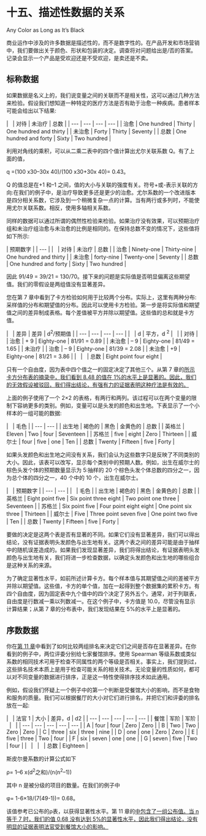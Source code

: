# 十五、描述性数据的关系

Any Color as Long as It’s Black

商业运作中涉及的许多数据是描述性的，而不是数字性的。在产品开发和市场营销中，我们要做出关于颜色、形状和包装的决定。调查将对问题给出是/否的答案。记录会显示一个产品是受欢迎还是不受欢迎，是卖还是不卖。

## 标称数据

如果数据是名义上的，我们说变量之间的关联而不是相关性，这可以通过几种方法来检验。假设我们想知道一种特定的医疗方法是否有助于治愈一种疾病。患者样本可能会给出以下结果:

<colgroup><col> <col> <col> <col></colgroup> 
|   | 对待 | 未治疗 | 总数 |
| --- | --- | --- | --- |
| 治愈 | One hundred | Thirty | One hundred and thirty |
| 未治愈 | Forty | Thirty | Seventy |
| 总数 | One hundred and forty | Sixty | Two hundred |

利用对角线的乘积，可以从二乘二表中的四个值计算出尤尔关联系数 Q。有了上面的值，

q =(100 x30–30x 40)/(100 x30+30x 40)= 0.43。

Q 的值总是在+1 和–1 之间，值的大小与关联的强度有关。符号+或-表示关联的方向:在我们的例子中，是治疗导致更多还是更少的治愈。尤尔系数的一个改进版本是四分相关系数，它涉及到一个稍微复杂一点的计算。当有两行或多列时，不能使用尤尔关联系数。相反，使用多轴相关系数。

同样的数据可以通过所谓的偶然性检验来检验。如果治疗没有效果，可以预期治疗组和未治疗组治愈与未治愈的比例是相同的。在保持总数不变的情况下，这些值将如下所示:

<colgroup><col> <col> <col> <col></colgroup> 
| 预期数字 |
| --- |
|   | 对待 | 未治疗 | 总数 |
| 治愈 | Ninety-one | Thirty-nine | One hundred and thirty |
| 未治愈 | forty-nine | Twenty-one | Seventy |
| 总数 | One hundred and forty | Sixty | Two hundred |

因此 91/49 = 39/21 = 130/70。接下来的问题是实际值是否明显偏离这些期望值。我们的零假设是两组值没有显著差异。

您在第 7 章中看到了卡方检验如何用于比较两个分布。实际上，这里有两种分布:采样值的分布和期望值的分布。因此可以使用卡方检验。第一步是将实际值和期望值之间的差异制成表格。每个差值被平方并除以期望值。这些值的总和就是卡方值。

<colgroup><col> <col> <col> <col></colgroup> 
|   | 差异 | 差异 | d<sup>2</sup>/预期值 |
| --- | --- | --- | --- |
|   | d | 平方，d <sup>2</sup> |   |
| 对待 |
| 治愈 | + 9 | Eighty-one | 81/91 = 0.89 |
| 未治愈 | – 9 | Eighty-one | 81/49 = 1.65 |
| 未治疗 |
| 治愈 | – 9 | Eighty-one | 81/39 = 2.08 |
| 未治愈 | +9 | Eighty-one | 81/21 = 3.86 |
|   |   | 总数 | Eight point four eight |

只有一个自由度，因为表中四个值之一的固定决定了其他三个。从第 7 章的[所示卡方分布表的摘录中，我们看到 8.48 的值在 1%的水平上是显著的。因此，我们的无效假设被驳回，我们得出结论，有强有力的证据表明这种疗法是有效的。](07.html)

上面的例子使用了一个 2×2 的表格，有两行和两列。该过程可以在两个变量的限制下容纳更多的类别。例如，变量可以是头发的颜色和出生地。下表显示了一个小样本的一组可能的数据:

<colgroup><col> <col> <col> <col> <col></colgroup> 
|   | 毛色 |
| --- | --- |
| 出生地 | 褐色的 | 黑色 | 金黄色的 | 总数 |
| 英格兰 | Eleven | Two | four | Seventeen |
| 苏格兰 | five | eight | Zero | Thirteen |
| 威尔士 | four | five | one | Ten |
| 总数 | Twenty | Fifteen | five | Forty |

如果头发颜色和出生地之间没有关系，我们会认为这些数字只是反映了不同类别的大小。因此，该表可以改写，显示每个类别中的预期人数。例如，出生在威尔士的棕色头发个体的预期数量显示为 5:抽样的 20 个棕色头发个体总数的四分之一，因为总个体的四分之一，40 个中的 10 个，出生在威尔士。

<colgroup><col> <col> <col> <col> <col></colgroup> 
|   | 预期数字 |
| --- | --- |
|   | 毛色 |
| 出生地 | 褐色的 | 黑色 | 金黄色的 | 总数 |
| 英格兰 | Eight point five | Six point three eight | Two point one three | Seventeen |
| 苏格兰 | Six point five | Four point eight eight | One point six three | Thirteen |
| 威尔士 | Five | Three point seven five | One point two five | Ten |
| 总数 | Twenty | Fifteen | five | Forty |

要做的决定是这两个表是否有显著的不同。如果它们没有显著差异，我们可以得出结论，没有证据表明头发颜色与出生地有关。这两个表之间的差异可能是由于抽样中的随机误差造成的。如果我们发现显著差异，我们将得出结论，有证据表明头发颜色与出生地有关，我们将进一步检查数据，以确定头发颜色和出生地的哪些组合是这种关系的来源。

为了确定显著性水平，如前所述计算卡方。每个样本值与其期望值之间的差被平方并除以期望值。这些值，卡方的单个值，加在一起得到整个数据集的累积卡方。有四个自由度，因为固定表中九个值中的四个决定了另外五个。通常，对于列联表，自由度是行数减一乘以列数减一。在这个例子中，卡方值是 10.0，尽管没有显示计算结果；从第 7 章的分布表中，我们发现结果在 5%的水平上是显著的。

## 序数数据

你在[第 11 章](11.html)中看到了如何比较两组排名来决定它们之间是否存在显著差异。在你看到的例子中，两位评委分别给七家餐馆排序。使用 Spearman 等级系数或类似系数的相同技术可用于检查不同属性的两个等级是否相关。事实上，我们提到过，这些排名技术本质上是用于检查可能关系的相关技术。无论变量的性质如何，都可以对不同变量的数据进行排序，正是这一特性使得排序技术如此通用。

例如，假设我们怀疑上一个例子中的第一个判断是受餐馆大小的影响，而不是食物和服务的质量。我们可以根据餐厅的大小对它们进行排名，并把它们和评委的排名放在一起:

<colgroup><col> <col> <col> <col> <col></colgroup> 
|   | 法官 1 | 大小 | 差异，d | d2 |
| --- | --- | --- | --- | --- |
| 餐馆 | 军阶 | 军阶 |   |   |
| --- | --- | --- | --- | --- |
| A | four | four | Zero | Zero |
| B | Two | Two | Zero | Zero |
| C | three | six | three | nine |
| D | one | one | Zero | Zero |
| E | five | three | Two | four |
| F | six | seven | one | one |
| G | seven | five | Two | four |
|   |   |   | 总数 | Eighteen |

斯皮尔曼系数的计算公式如下

ρ= 1–6 x(d<sup>2</sup>之和)/(n(n<sup>2</sup>–1))

其中 n 是被分级的项目的数量。在我们的例子中

φ= 1-6×18/(7(49-1))= 0.68。

该值参考已公布的ρ表，以获得显著性水平。第 11 章的[中包含了一组公布值。当 n 等于 7 时，我们的值 0.68 没有达到 5%的显著性水平，因此我们得出结论，没有明显的证据表明法官受到餐馆大小的影响。](11.html)